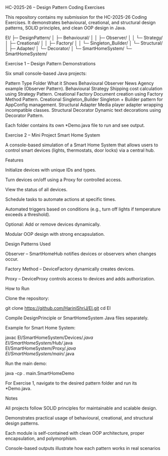 HC-2025-26 – Design Pattern Coding Exercises

This repository contains my submission for the HC-2025-26 Coding Exercises.
It demonstrates behavioural, creational, and structural design patterns, SOLID principles, and clean OOP design in Java.

 EI/
├─ DesignPattern/
│   ├─ Behavioural/
│   │   ├─ Observer/
│   │   └─ Strategy/
│   ├─ Creational/
│   │   ├─ Factory/
│   │   └─ Singleton_Builder/
│   └─ Structural/
│       ├─ Adapter/
│       └─ Decorator/
│
└─ SmartHomeSystem/
    └─ SmartHomeSystem/

Exercise 1 – Design Pattern Demonstrations

Six small console-based Java projects:

Pattern Type	Folder	What it Shows
Behavioural	Observer	News Agency example (Observer Pattern).
Behavioural	Strategy	Shipping cost calculation using Strategy Pattern.
Creational	Factory	Document creation using Factory Method Pattern.
Creational	Singleton_Builder	Singleton + Builder pattern for AppConfig management.
Structural	Adapter	Media player adapter wrapping incompatible classes.
Structural	Decorator	Dynamic text decorations using Decorator Pattern.

Each folder contains its own *Demo.java file to run and see output.

Exercise 2 – Mini Project
Smart Home System

A console-based simulation of a Smart Home System that allows users to control smart devices (lights, thermostats, door locks) via a central hub.

Features

Initialize devices with unique IDs and types.

Turn devices on/off using a Proxy for controlled access.

View the status of all devices.

Schedule tasks to automate actions at specific times.

Automated triggers based on conditions (e.g., turn off lights if temperature exceeds a threshold).

Optional: Add or remove devices dynamically.

Modular OOP design with strong encapsulation.

Design Patterns Used

Observer – SmartHomeHub notifies devices or observers when changes occur.

Factory Method – DeviceFactory dynamically creates devices.

Proxy – DeviceProxy controls access to devices and adds authorization.

How to Run

Clone the repository:

git clone https://github.com/HariniShriJ/EI.git
cd EI


Compile DesignPrinciple or SmartHomeSystem Java files separately.

Example for Smart Home System:

javac EI/SmartHomeSystem/Devices/*.java \
      EI/SmartHomeSystem/Hub/*.java \
      EI/SmartHomeSystem/Proxy/*.java \
      EI/SmartHomeSystem/main/*.java


Run the main demo:

java -cp . main.SmartHomeDemo


For Exercise 1, navigate to the desired pattern folder and run its *Demo.java.

Notes

All projects follow SOLID principles for maintainable and scalable design.

Demonstrates practical usage of behavioural, creational, and structural design patterns.

Each module is self-contained with clean OOP architecture, proper encapsulation, and polymorphism.

Console-based outputs illustrate how each pattern works in real scenarios
